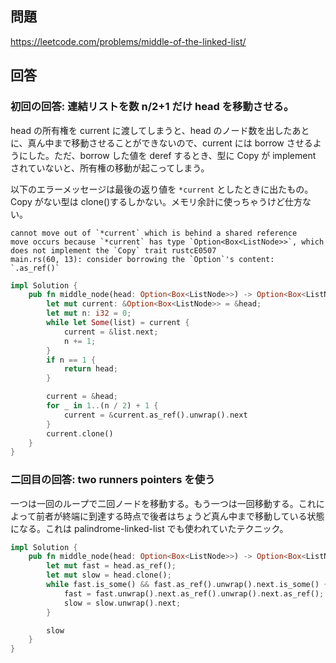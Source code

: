 ## 問題

https://leetcode.com/problems/middle-of-the-linked-list/

## 回答

### 初回の回答: 連結リストを数 n/2+1 だけ head を移動させる。

head の所有権を current に渡してしまうと、head のノード数を出したあとに、真ん中まで移動させることができないので、current には borrow させるようにした。ただ、borrow した値を deref するとき、型に Copy が implement されていないと、所有権の移動が起こってしまう。

以下のエラーメッセージは最後の返り値を `*current` としたときに出たもの。Copy がない型は clone()するしかない。メモリ余計に使っちゃうけど仕方ない。

```
cannot move out of `*current` which is behind a shared reference
move occurs because `*current` has type `Option<Box<ListNode>>`, which does not implement the `Copy` trait rustcE0507
main.rs(60, 13): consider borrowing the `Option`'s content: `.as_ref()`
```

```rust
impl Solution {
    pub fn middle_node(head: Option<Box<ListNode>>) -> Option<Box<ListNode>> {
        let mut current: &Option<Box<ListNode>> = &head;
        let mut n: i32 = 0;
        while let Some(list) = current {
            current = &list.next;
            n += 1;
        }
        if n == 1 {
            return head;
        }

        current = &head;
        for _ in 1..(n / 2) + 1 {
            current = &current.as_ref().unwrap().next
        }
        current.clone()
    }
}
```

### 二回目の回答: two runners pointers を使う

一つは一回のループで二回ノードを移動する。もう一つは一回移動する。これによって前者が終端に到達する時点で後者はちょうど真ん中まで移動している状態になる。これは palindrome-linked-list でも使われていたテクニック。

```rust
impl Solution {
    pub fn middle_node(head: Option<Box<ListNode>>) -> Option<Box<ListNode>> {
        let mut fast = head.as_ref();
        let mut slow = head.clone();
        while fast.is_some() && fast.as_ref().unwrap().next.is_some() {
            fast = fast.unwrap().next.as_ref().unwrap().next.as_ref();
            slow = slow.unwrap().next;
        }

        slow
    }
}
```
